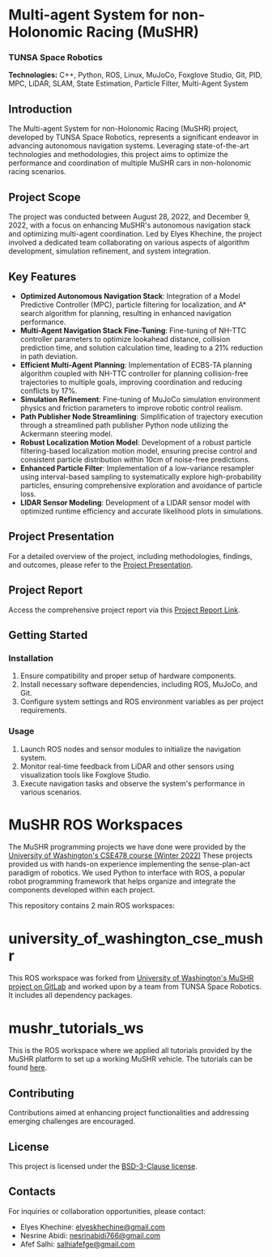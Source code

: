 # Multi-agent System for non-Holonomic Racing (MuSHR)

### TUNSA Space Robotics

**Technologies:** C++, Python, ROS, Linux, MuJoCo, Foxglove Studio, Git, PID, MPC, LiDAR, SLAM, State Estimation, Particle Filter, Multi-Agent System

## Introduction

The Multi-agent System for non-Holonomic Racing (MuSHR) project, developed by TUNSA Space Robotics, represents a significant endeavor in advancing autonomous navigation systems. Leveraging state-of-the-art technologies and methodologies, this project aims to optimize the performance and coordination of multiple MuSHR cars in non-holonomic racing scenarios.

## Project Scope

The project was conducted between August 28, 2022, and December 9, 2022, with a focus on enhancing MuSHR's autonomous navigation stack and optimizing multi-agent coordination. Led by Elyes Khechine, the project involved a dedicated team collaborating on various aspects of algorithm development, simulation refinement, and system integration.

## Key Features

- **Optimized Autonomous Navigation Stack**: Integration of a Model Predictive Controller (MPC), particle filtering for localization, and A* search algorithm for planning, resulting in enhanced navigation performance.
- **Multi-Agent Navigation Stack Fine-Tuning**: Fine-tuning of NH-TTC controller parameters to optimize lookahead distance, collision prediction time, and solution calculation time, leading to a 21% reduction in path deviation.
- **Efficient Multi-Agent Planning**: Implementation of ECBS-TA planning algorithm coupled with NH-TTC controller for planning collision-free trajectories to multiple goals, improving coordination and reducing conflicts by 17%.
- **Simulation Refinement**: Fine-tuning of MuJoCo simulation environment physics and friction parameters to improve robotic control realism.
- **Path Publisher Node Streamlining**: Simplification of trajectory execution through a streamlined path publisher Python node utilizing the Ackermann steering model.
- **Robust Localization Motion Model**: Development of a robust particle filtering-based localization motion model, ensuring precise control and consistent particle distribution within 10cm of noise-free predictions.
- **Enhanced Particle Filter**: Implementation of a low-variance resampler using interval-based sampling to systematically explore high-probability particles, ensuring comprehensive exploration and avoidance of particle loss.
- **LIDAR Sensor Modeling**: Development of a LIDAR sensor model with optimized runtime efficiency and accurate likelihood plots in simulations.

## Project Presentation

For a detailed overview of the project, including methodologies, findings, and outcomes, please refer to the [Project Presentation](https://drive.google.com/file/d/1zNSA5tu2qhhZTiPgyoUtxdtTc3heoCTL/view?usp=sharing).

## Project Report

Access the comprehensive project report via this [Project Report Link](https://drive.google.com/file/d/1zNSA5tu2qhhZTiPgyoUtxdtTc3heoCTL/view?usp=sharing).

## Getting Started

### Installation

1. Ensure compatibility and proper setup of hardware components.
2. Install necessary software dependencies, including ROS, MuJoCo, and Git.
3. Configure system settings and ROS environment variables as per project requirements.

### Usage

1. Launch ROS nodes and sensor modules to initialize the navigation system.
2. Monitor real-time feedback from LiDAR and other sensors using visualization tools like Foxglove Studio.
3. Execute navigation tasks and observe the system's performance in various scenarios.

# MuSHR ROS Workspaces

The MuSHR programming projects we have done were provided by the [University of Washington's CSE478 course (Winter 2022)](https://courses.cs.washington.edu/courses/cse478/22wi/projects/)
These projects provided us with hands-on experience implementing the sense-plan-act paradigm of robotics. We used Python to interface with ROS, a popular robot programming framework that helps organize and integrate the components developed within each project.

This repository contains 2 main ROS workspaces:

# university_of_washington_cse_mushr

This ROS workspace was forked from [University of Washington's MuSHR project on GitLab](https://gitlab.cs.washington.edu/cse478/21sp/mushr478) and worked upon by a team from TUNSA Space Robotics. It includes all dependency packages.

# mushr_tutorials_ws
This is the ROS workspace where we applied all tutorials provided by the MuSHR platform to set up a working MuSHR vehicle. The tutorials can be found [here](https://mushr.io/tutorials/).

## Contributing

Contributions aimed at enhancing project functionalities and addressing emerging challenges are encouraged.

## License

This project is licensed under the [BSD-3-Clause license](LICENSE).

## Contacts

For inquiries or collaboration opportunities, please contact:

- Elyes Khechine: elyeskhechine@gmail.com
- Nesrine Abidi: nesrinabidi766@gmail.com
- Afef Salhi: salhiafefge@gmail.com
